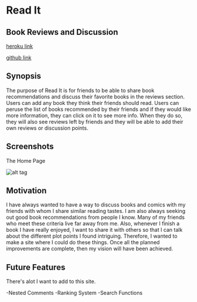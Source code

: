 # Read It #
## Book Reviews and Discussion

[heroku link](https://readittogether.herokuapp.com/)

[github link](https://github.com/nwimmer123/readit_rails)

## Synopsis ##

The purpose of Read It is for friends to be able to share book recommendations and discuss their favorite books in the reviews section.  Users can add any book they think their friends should read. Users can peruse the list of books recommended by their friends and if they would like more information, they can click on it to see more info. When they do so, they will also see reviews left by friends and they will be able to add their own reviews or discussion points.


## Screenshots ##

The Home Page

![alt tag](http://i.imgur.com/JHTeHes.png)

## Motivation 

I have always wanted to have a way to discuss books and comics with my friends with whom I share similar reading tastes. I am also always seeking out good book recommendations from people I know. Many of my friends who meet these criteria live far away from me. Also, whenever I finish a book I have really enjoyed, I want to share it with others so that I can talk about the different plot points I found intriguing. Therefore, I wanted to make a site where I could do these things.  Once all the planned improvements are complete, then my vision will have been achieved.

## Future Features

There's alot I want to add to this site.

-Nested Comments
-Ranking System
-Search Functions

